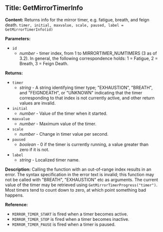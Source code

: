 ## Title: GetMirrorTimerInfo

**Content:**
Returns info for the mirror timer, e.g. fatigue, breath, and feign death.
`timer, initial, maxvalue, scale, paused, label = GetMirrorTimerInfo(id)`

**Parameters:**
- `id`
  - *number* - timer index, from 1 to MIRRORTIMER_NUMTIMERS (3 as of 3.2). In general, the following correspondence holds: 1 = Fatigue, 2 = Breath, 3 = Feign Death.

**Returns:**
- `timer`
  - *string* - A string identifying timer type; "EXHAUSTION", "BREATH", and "FEIGNDEATH", or "UNKNOWN" indicating that the timer corresponding to that index is not currently active, and other return values are invalid.
- `initial`
  - *number* - Value of the timer when it started.
- `maxvalue`
  - *number* - Maximum value of the timer.
- `scale`
  - *number* - Change in timer value per second.
- `paused`
  - *boolean* - 0 if the timer is currently running, a value greater than zero if it is not.
- `label`
  - *string* - Localized timer name.

**Description:**
Calling the function with an out-of-range index results in an error. The syntax specification in the error text is invalid; this function may not be called with "BREATH", "EXHAUSTION" etc as arguments.
The current value of the timer may be retrieved using `GetMirrorTimerProgress("timer")`. Most timers tend to count down to zero, at which point something bad happens.

**Reference:**
- `MIRROR_TIMER_START` is fired when a timer becomes active.
- `MIRROR_TIMER_STOP` is fired when a timer becomes inactive.
- `MIRROR_TIMER_PAUSE` is fired when a timer is paused.